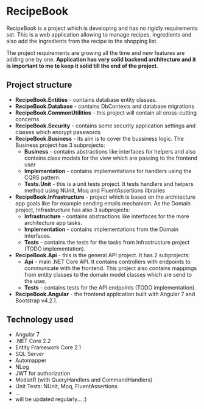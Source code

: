 # RecipeBook

RecipeBook is a project which is developing and has no rigidly requirements set. This is a web application allowing to manage recipes, ingredients and also add the ingredients from the recipe to the shopping list.

The project requirements are growing all the time and new features are adding one by one. **Application has very solid backend architecture and it is important to me to keep it solid till the end of the project**.

## Project structure
* **RecipeBook.Entities** - contains database entity classes.
* **RecipeBook.Database** - contains DbContexts and database migrations
* **RecipeBook.CommonUtilities** - this project will contain all cross-cutting concerns
* **RecipeBook.Security** - contains some security application settings and classes which encrypt passwords
* **RecipeBook.Business** - its aim is to cover the bussiness logic. The Business project has 3 subprojects:
  - **Business** - contains abstractions like interfaces for helpers and also contains class models for the view which are passing to the frontend user
  - **Implementation** -  contains implementations for handlers using the CQRS pattern.
  - **Tests.Unit** - this is a unit tests project. It tests handlers and helpers method using NUnit, Moq and FluentAssertions libraries
* **RecipeBook.Infrastructure** - project which is based on the architecture app goals like for example sending emails mechanism. As the Domain project, Infrastructure has also 3 subprojects:
  - **Infrastructure** - contains abstractions like interfaces for the more architecture app tasks.
  - **Implementation** -  contains implementations from the Domain interfaces.
  - **Tests** - contains the tests for the tasks from Infrastructure project (TODO implementation).
* **RecipeBook.Api** - this is the general API project. It has 2 subprojects:
  - **Api** - main .NET Core API. It contains controllers with endpoints to communicate with the frontend. This project also contains mappings from entity classes to the domain model classes which are send to the user.
  - **Tests** - contains tests for the API endpoints (TODO implementation).
* **RecipeBook.Angular** - the frontend application built with Angular 7 and Bootstrap v4.2.1.


## Technology used

* Angular 7
* .NET Core 2.2
* Entity Framework Core 2.1
* SQL Server
* Automapper
* NLog
* JWT for authorization
* MediatR (with QueryHandlers and CommandHandlers)
* Unit Tests: NUnit, Moq, FluentAssertions
* ...
* will be updated regularly... :)
